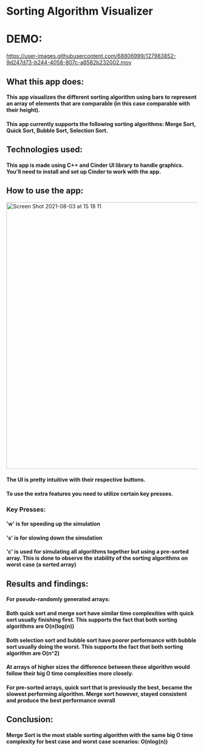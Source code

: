# Sorting Algorithm Visualizer
# DEMO:



https://user-images.githubusercontent.com/68806999/127983852-9d247d73-b244-4058-807c-a8582b232002.mov




## What this app does:
#### This app visualizes the different sorting algorithm using bars to represent an array of elements that are comparable (in this case comparable with their height). 
#### This app currently supports the following sorting algorithms: Merge Sort, Quick Sort, Bubble Sort, Selection Sort.


## Technologies used:
#### This app is made using C++ and Cinder UI library to handle graphics. You'll need to install and set up Cinder to work with the app. 

## How to use the app:
<img width="701" alt="Screen Shot 2021-08-03 at 15 18 11" src="https://user-images.githubusercontent.com/68806999/127982778-b66c0bd2-5de1-478f-80a3-0b7fee6193a1.png">


#### The UI is pretty intuitive with their respective buttons.
#### To use the extra features you need to utilize certain key presses.
### Key Presses:
#### 'w' is for speeding up the simulation
#### 's' is for slowing down the simulation
#### 'c' is used for simulating all algorithms together but using a pre-sorted array. This is done to observe the stability of the sorting algorithms on worst case (a sorted array)

## Results and findings:
#### For pseudo-randomly generated arrays:
#### Both quick sort and merge sort have similar time complexities with quick sort usually finishing first. This supports the fact that both sorting algorithms are O(n(log(n))
#### Both selection sort and bubble sort have poorer performance with bubble sort usually doing the worst. This supports the fact that both sorting algorithm are O(n^2)
#### At arrays of higher sizes the difference between these algorithm would follow their big O time complexities more closely.
#### For pre-sorted arrays, quick sort that is previously the best, became the slowest performing algorithm. Merge sort however, stayed consistent and produce the best performance overall

## Conclusion:
#### Merge Sort is the most stable sorting algorithm with the same big O time complexity for best case and worst case scenarios: O(nlog(n))

